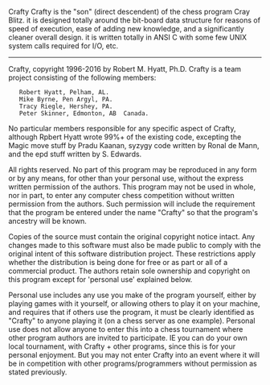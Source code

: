 Crafty
Crafty is the "son" (direct descendent) of the chess program Cray Blitz.  it is designed totally around the bit-board data structure for reasons of speed of execution, ease of adding new knowledge, and a significantly cleaner overall design.  it is written totally in ANSI C with some few UNIX system calls required for I/O, etc.  

********************************************************************************
 Crafty, copyright 1996-2016 by Robert M. Hyatt, Ph.D. Crafty is a team project consisting of the following members:
       
       Robert Hyatt, Pelham, AL.              
       Mike Byrne, Pen Argyl, PA.                                              
       Tracy Riegle, Hershey, PA.                                              
       Peter Skinner, Edmonton, AB  Canada.     
       
 No particular members responsible for any specific aspect of Crafty, although Rpbert Hyatt wrote 99%+ of the existing code, excepting the Magic move stuff by Pradu Kaanan, syzygy code written by Ronal de Mann, and the epd stuff written by S. Edwards.
 
 All rights reserved.  No part of this program may be reproduced in any form or by any means, for other than your personal use, without the express written permission of the authors.  This program may not be used in whole, nor in part, to enter any computer chess competition without written permission from the authors.  Such permission will include the requirement that the program be entered under the name "Crafty" so that the program's ancestry will be known.
 
 Copies of the source must contain the original copyright notice intact.  Any changes made to this software must also be made public to comply with the original intent of this software distribution project.  These restrictions apply whether the distribution is being done for free or as part or all of a commercial product.  The authors retain sole ownership and copyright on this program except for 'personal use' explained below.
 
 Personal use includes any use you make of the program yourself, either by playing games with it yourself, or allowing others to play it on your machine,  and requires that if others use the program, it must be clearly identified as "Crafty" to anyone playing it (on a chess server as one example).  Personal use does not allow anyone to enter this into a chess tournament where other program authors are invited to participate.  IE you can do your own local tournament, with Crafty + other programs, since this is for your personal enjoyment.  But you may not enter Crafty into an event where it will be in competition with other programs/programmers without permission as stated previously.
